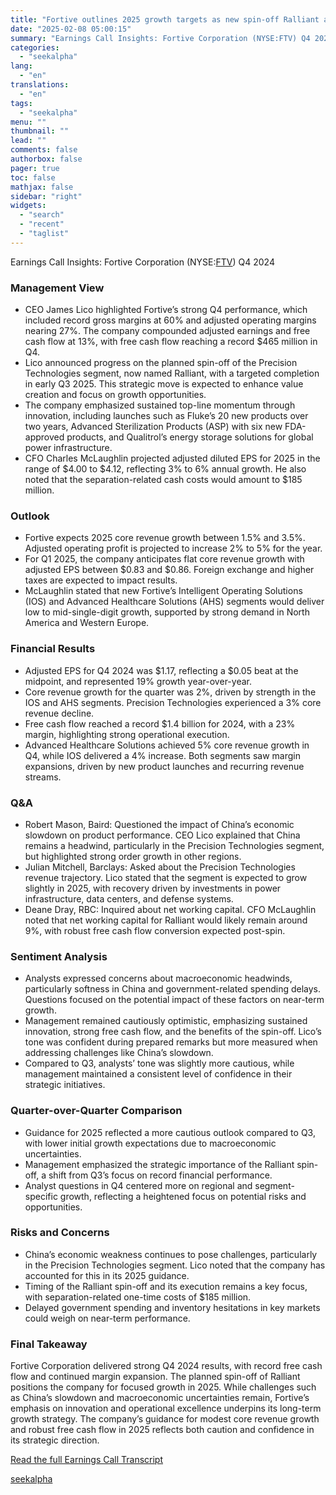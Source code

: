 ```yaml
---
title: "Fortive outlines 2025 growth targets as new spin-off Ralliant approaches"
date: "2025-02-08 05:00:15"
summary: "Earnings Call Insights: Fortive Corporation (NYSE:FTV) Q4 2024 Management View CEO James Lico highlighted Fortive’s strong Q4 performance, which included record gross margins at 60% and adjusted operating margins nearing 27%. The company compounded adjusted earnings and free cash flow at 13%, with free cash flow reaching a record $465..."
categories:
  - "seekalpha"
lang:
  - "en"
translations:
  - "en"
tags:
  - "seekalpha"
menu: ""
thumbnail: ""
lead: ""
comments: false
authorbox: false
pager: true
toc: false
mathjax: false
sidebar: "right"
widgets:
  - "search"
  - "recent"
  - "taglist"
---
```


Earnings Call Insights: Fortive Corporation (NYSE:[FTV](https://seekingalpha.com/symbol/FTV "Fortive Corporation")) Q4 2024

### Management View

* CEO James Lico highlighted Fortive’s strong Q4 performance, which included record gross margins at 60% and adjusted operating margins nearing 27%. The company compounded adjusted earnings and free cash flow at 13%, with free cash flow reaching a record $465 million in Q4.
* Lico announced progress on the planned spin-off of the Precision Technologies segment, now named Ralliant, with a targeted completion in early Q3 2025. This strategic move is expected to enhance value creation and focus on growth opportunities.
* The company emphasized sustained top-line momentum through innovation, including launches such as Fluke’s 20 new products over two years, Advanced Sterilization Products (ASP) with six new FDA-approved products, and Qualitrol’s energy storage solutions for global power infrastructure.
* CFO Charles McLaughlin projected adjusted diluted EPS for 2025 in the range of $4.00 to $4.12, reflecting 3% to 6% annual growth. He also noted that the separation-related cash costs would amount to $185 million.

### Outlook

* Fortive expects 2025 core revenue growth between 1.5% and 3.5%. Adjusted operating profit is projected to increase 2% to 5% for the year.
* For Q1 2025, the company anticipates flat core revenue growth with adjusted EPS between $0.83 and $0.86. Foreign exchange and higher taxes are expected to impact results.
* McLaughlin stated that new Fortive’s Intelligent Operating Solutions (IOS) and Advanced Healthcare Solutions (AHS) segments would deliver low to mid-single-digit growth, supported by strong demand in North America and Western Europe.

### Financial Results

* Adjusted EPS for Q4 2024 was $1.17, reflecting a $0.05 beat at the midpoint, and represented 19% growth year-over-year.
* Core revenue growth for the quarter was 2%, driven by strength in the IOS and AHS segments. Precision Technologies experienced a 3% core revenue decline.
* Free cash flow reached a record $1.4 billion for 2024, with a 23% margin, highlighting strong operational execution.
* Advanced Healthcare Solutions achieved 5% core revenue growth in Q4, while IOS delivered a 4% increase. Both segments saw margin expansions, driven by new product launches and recurring revenue streams.

### Q&A

* Robert Mason, Baird: Questioned the impact of China’s economic slowdown on product performance. CEO Lico explained that China remains a headwind, particularly in the Precision Technologies segment, but highlighted strong order growth in other regions.
* Julian Mitchell, Barclays: Asked about the Precision Technologies revenue trajectory. Lico stated that the segment is expected to grow slightly in 2025, with recovery driven by investments in power infrastructure, data centers, and defense systems.
* Deane Dray, RBC: Inquired about net working capital. CFO McLaughlin noted that net working capital for Ralliant would likely remain around 9%, with robust free cash flow conversion expected post-spin.

### Sentiment Analysis

* Analysts expressed concerns about macroeconomic headwinds, particularly softness in China and government-related spending delays. Questions focused on the potential impact of these factors on near-term growth.
* Management remained cautiously optimistic, emphasizing sustained innovation, strong free cash flow, and the benefits of the spin-off. Lico’s tone was confident during prepared remarks but more measured when addressing challenges like China’s slowdown.
* Compared to Q3, analysts’ tone was slightly more cautious, while management maintained a consistent level of confidence in their strategic initiatives.

### Quarter-over-Quarter Comparison

* Guidance for 2025 reflected a more cautious outlook compared to Q3, with lower initial growth expectations due to macroeconomic uncertainties.
* Management emphasized the strategic importance of the Ralliant spin-off, a shift from Q3’s focus on record financial performance.
* Analyst questions in Q4 centered more on regional and segment-specific growth, reflecting a heightened focus on potential risks and opportunities.

### Risks and Concerns

* China’s economic weakness continues to pose challenges, particularly in the Precision Technologies segment. Lico noted that the company has accounted for this in its 2025 guidance.
* Timing of the Ralliant spin-off and its execution remains a key focus, with separation-related one-time costs of $185 million.
* Delayed government spending and inventory hesitations in key markets could weigh on near-term performance.

### Final Takeaway

Fortive Corporation delivered strong Q4 2024 results, with record free cash flow and continued margin expansion. The planned spin-off of Ralliant positions the company for focused growth in 2025. While challenges such as China’s slowdown and macroeconomic uncertainties remain, Fortive’s emphasis on innovation and operational excellence underpins its long-term growth strategy. The company’s guidance for modest core revenue growth and robust free cash flow in 2025 reflects both caution and confidence in its strategic direction.

[Read the full Earnings Call Transcript](https://seekingalpha.com/symbol/FTV/earnings/transcripts)

[seekalpha](https://seekingalpha.com/news/4405361-fortive-outlines-2025-growth-targets-as-new-spin-off-ralliant-approaches)
